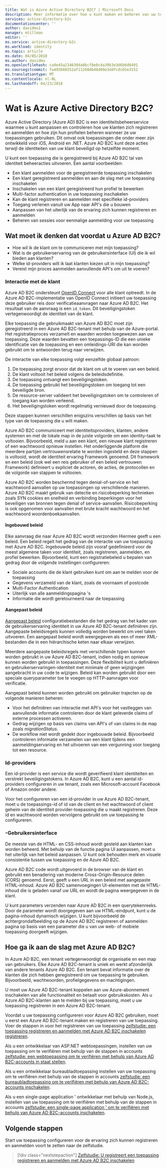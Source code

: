 ```yaml
---
title: Wat is Azure Active Directory B2C? | Microsoft Docs
description: Meer informatie over hoe u kunt maken en beheren van uw toepassing aanmeldingservaring met behulp van Azure Active Directory B2C.
services: active-directory-b2c
documentationcenter: ''
author: davidmu1
manager: mtillman
editor: ''
ms.service: active-directory-b2c
ms.workload: identity
ms.topic: article
ms.date: 04/05/2018
ms.author: davidmu
ms.openlocfilehash: ca9e45a214639da86cf8e0c4a39b3e3d6b6d6491
ms.sourcegitcommit: fa493b66552af11260db48d89e3ddfcdcb5e3152
ms.translationtype: MT
ms.contentlocale: nl-NL
ms.lasthandoff: 04/23/2018
---
```

# <a name="what-is-azure-active-directory-b2c"></a>Wat is Azure Active Directory B2C?

Azure Active Directory (Azure AD) B2C is een identiteitsbeheerservice waarmee u kunt aanpassen en controleren hoe uw klanten zich registreren en aanmelden en hoe zijn hun profielen beheren wanneer ze uw toepassingen gebruiken. Dit omvat ook toepassingen die onder meer zijn ontwikkeld voor iOS, Android en .NET. Azure AD B2C kunt deze acties terwijl de identiteiten van uw klant beveiligd op hetzelfde moment.

U kunt een toepassing die is geregistreerd bij Azure AD B2C tal van identiteit beheeracties uitvoeren. Een aantal voorbeelden:

- Een klant aanmelden voor de geregistreerde toepassing inschakelen
- Een klant geregistreerd aanmelden en aan de slag met uw toepassing inschakelen
- Inschakelen van een klant geregistreerd hun profiel te bewerken
- Multi-factor authentication in uw toepassing inschakelen
- Kan de klant registreren en aanmelden met specifieke id-providers
- Toegang verlenen vanuit uw App naar API's die u bouwen
- Aanpassen van het uiterlijk van de ervaring zich kunnen registreren en aanmelden
- Beheren van sessies voor eenmalige aanmelding voor uw toepassing

## <a name="what-do-i-need-to-think-about-before-using-azure-ad-b2c"></a>Wat moet ik denken dat voordat u Azure AD B2C?

- Hoe wil ik de klant om te communiceren met mijn toepassing?
- Wat is de gebruikerservaring van de gebruikersinterface (UI) die ik wil bieden aan klanten?
- Welke id-providers wilt ik laat klanten kiezen uit in mijn toepassing?
- Vereist mijn proces aanmelden aanvullende API's om uit te voeren?

### <a name="customer-interaction"></a>Interactie met de klant

Azure AD B2C ondersteunt [OpenID Connect](https://openid.net/connect/) voor alle klant optreedt. In de Azure AD B2C-implementatie van OpenID Connect initieert uw toepassing deze gebruiker reis door verificatieaanvragen naar Azure AD B2C. Het resultaat van de aanvraag is een `id_token`. Dit beveiligingstoken vertegenwoordigt de identiteit van de klant.

Elke toepassing die gebruikmaakt van Azure AD B2C moet zijn geregistreerd in een Azure AD B2C-tenant met behulp van de Azure-portal. Het registratieproces verzamelt en waarden worden toegewezen aan uw toepassing. Deze waarden bevatten een toepassings-ID die een unieke identificatie van de toepassing en een omleidings-URI die kan worden gebruikt om te antwoorden terug naar verwijzen.

De interactie van elke toepassing volgt eenzelfde globaal patroon:

1. De toepassing zorgt ervoor dat de klant om uit te voeren van een beleid.
2. De klant voltooit het beleid volgens de beleidsdefinitie.
3. De toepassing ontvangt een beveiligingstoken.
4. De toepassing gebruikt het beveiligingstoken om toegang tot een beveiligde bron.
5. De resource-server valideert het beveiligingstoken om te controleren of toegang kan worden verleend.
6. Het beveiligingstoken wordt regelmatig vernieuwd door de toepassing.

Deze stappen kunnen verschillen enigszins verschillen op basis van het type van de toepassing die u wilt maken.

Azure AD B2C communiceert met identiteitsproviders, klanten, andere systemen en met de lokale map in de juiste volgorde om een identity-taak te voltooien. Bijvoorbeeld, meld u aan een klant, een nieuwe klant registreren of een wachtwoord opnieuw instellen. Het onderliggende platform die meerdere partijen vertrouwensrelatie te worden ingesteld en deze stappen is voltooid, wordt de identiteit ervaring Framework genoemd. Dit framework en een beleid (ook wel een reis gebruiker of een beleid vertrouwen Framework) definieert u expliciet de actoren, de acties, de protocollen en de volgorde van stappen te voltooien.

Azure AD B2C worden beschermd tegen denial-of-service en het wachtwoord aanvallen op uw toepassingen op verschillende manieren. Azure AD B2C maakt gebruik van detectie en risicobeperking technieken zoals SYN cookies en snelheid en verbinding beperkingen voor het beveiligen van bronnen tegen denial of service-aanvallen. Risicobeperking is ook opgenomen voor aanvallen met brute kracht wachtwoord en het wachtwoord woordenboekaanvallen.

#### <a name="built-in-policies"></a>Ingebouwd beleid

Elke aanvraag die naar Azure AD B2C wordt verzonden Hiermee geeft u een beleid. Een beleid regelt het gedrag van de interactie van uw toepassing met Azure AD B2C. Ingebouwde beleid zijn vooraf gedefinieerd voor de meest algemene taken voor identiteit, zoals registreren, aanmelden, en profiel bewerken.  Bijvoorbeeld, kunt een registratiebeleid u bepalen van gedrag door de volgende instellingen configureren:

- Sociale accounts die de klant gebruiken kunt om aan te melden voor de toepassing
- Gegevens verzameld van de klant, zoals de voornaam of postcode
- Multi-Factor Authentication
- Uiterlijk van alle aanmeldingspagina 's
- Informatie die wordt geretourneerd naar de toepassing

#### <a name="custom-policies"></a>Aangepast beleid 

[Aangepast beleid](active-directory-b2c-overview-custom.md) configuratiebestanden die het gedrag van het kader van de gebruikerservaring identiteit in uw Azure AD B2C-tenant definiëren zijn. Aangepaste beleidsregels kunnen volledig worden bewerkt om veel taken uitvoeren. Een aangepast beleid wordt weergegeven als een of meer XML-bestanden die in een hiërarchische keten naar elkaar verwijzen. 

Meerdere aangepaste beleidsregels met verschillende typen kunnen worden gebruikt in uw Azure AD B2C-tenant, indien nodig en opnieuw kunnen worden gebruikt in toepassingen. Deze flexibiliteit kunt u definiëren en gebruikerservaringen-identiteit met minimale of geen wijzigingen aangebracht in uw code te wijzigen. Beleid kan worden gebruikt door een speciale queryparameter toe te voegen op HTTP-aanvragen voor verificatie.

Aangepast beleid kunnen worden gebruikt om gebruiker trajecten op de volgende manieren beheren:

- Voor het definiëren van interactie met API's voor het vastleggen van aanvullende informatie controleren door de klant geleverde claims of externe processen activeren.
- Gedrag wijzigen op basis van claims van API's of van claims in de map zoals *migrationStatus*.
- De workflow niet wordt gedekt door ingebouwde beleid. Bijvoorbeeld controleren informatie verzamelen van een klant tijdens een aanmeldingservaring en het uitvoeren van een vergunning voor toegang tot een resource.

### <a name="identity-providers"></a>Id-providers

Een id-provider is een service die wordt geverifieerd klant identiteiten en verstrekt beveiligingstokens. In Azure AD B2C, kunt u een aantal id-providers configureren in uw tenant, zoals een Microsoft-account Facebook of Amazon onder andere. 

Voor het configureren van een id-provider in uw Azure AD B2C-tenant, moet u de toepassings-id of id van de client en het wachtwoord of client geheim van de identiteit provider-toepassing die u maakt registreren. Deze id en wachtwoord worden vervolgens gebruikt om uw toepassing te configureren.

### <a name="user-interface-experience"></a>-Gebruikersinterface

De meeste van de HTML- en CSS-inhoud wordt gesteld aan klanten kan worden beheerd. Met behulp van de functie pagina UI aanpassen, moet u het uiterlijk van het beleid aanpassen. U kunt ook behouden merk en visuele consistentie tussen uw toepassing en de Azure AD B2C.

Azure AD B2C code wordt uitgevoerd in de browser van de klant en gebruikt een benadering van moderne Cross-Origin-Resource delen (CORS) genoemd. Eerst, geeft u een URL in een beleid met aangepaste HTML-inhoud. Azure AD B2C samenvoegingen UI-elementen met de HTML-inhoud die is geladen vanaf uw URL en wordt de pagina weergegeven in de klant.

U kunt parameters verzenden naar Azure AD B2C in een querytekenreeks. Door de parameter wordt doorgegeven aan uw HTML-eindpunt, kunt u de pagina-inhoud dynamisch wijzigen. U kunt bijvoorbeeld de achtergrondafbeelding op de Azure AD B2C registreren of aanmelden pagina op basis van een parameter die u van uw web- of mobiele toepassing doorgeeft wijzigen.

## <a name="how-do-i-get-started-with-azure-ad-b2c"></a>Hoe ga ik aan de slag met Azure AD B2C?

In Azure AD B2C, een tenant vertegenwoordigt de organisatie en een map van gebruikers. Elke Azure AD B2C-tenant is uniek en werkt afzonderlijk van andere tenants Azure AD B2C. Een tenant bevat informatie over de klanten die zich hebben geregistreerd om uw toepassing te gebruiken. Bijvoorbeeld, wachtwoorden, profielgegevens en machtigingen.

U moet uw Azure AD B2C-tenant koppelen aan uw Azure-abonnement inschakelen van alle functionaliteit en betaalt voor gebruikskosten. Als u Azure AD B2C-klanten aan te melden bij uw toepassing, moet u uw toepassing registreren in een Azure AD B2C-tenant.

Voordat u uw toepassing configureren voor Azure AD B2C gebruiken, moet u eerst een Azure AD B2C-tenant maken en registreren van uw toepassing. Voer de stappen in voor het registreren van uw toepassing [zelfstudie: een toepassing registreren en aanmelden met Azure AD B2C inschakelen registreren](tutorial-register-applications.md).
  
Als u een ontwikkelaar van ASP.NET webtoepassingen, instellen van uw toepassing om te verifiëren met behulp van de stappen in accounts [zelfstudie: een webtoepassing om te verifiëren met behulp van Azure AD B2C-accounts in staat stellen](active-directory-b2c-tutorials-web-app.md).

Als u een ontwikkelaar bureaubladtoepassing instellen van uw toepassing om te verifiëren met behulp van de stappen in accounts [zelfstudie: een bureaubladtoepassing om te verifiëren met behulp van Azure AD B2C-accounts inschakelen](active-directory-b2c-tutorials-desktop-app.md).

Als u een single-page application ' ontwikkelaar met behulp van Node.js, instellen van uw toepassing om te verifiëren met behulp van de stappen in accounts [zelfstudie: een single-page application ' om te verifiëren met behulp van Azure AD B2C-accounts inschakelen](active-directory-b2c-tutorials-spa.md).

## <a name="next-steps"></a>Volgende stappen

Start uw toepassing configureren voor de ervaring zich kunnen registreren en aanmelden voort te zetten naar de zelfstudie.

> [!div class="nextstepaction"]
> [Zelfstudie: U registreert een toepassing registreren en aanmelden met Azure AD B2C inschakelen](tutorial-register-applications.md)

